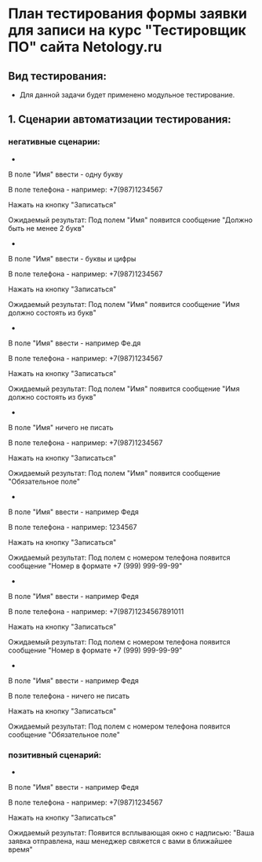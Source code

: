 # План тестирования формы заявки для записи на курс "Тестировщик ПО" сайта Netology.ru
## Вид тестирования: 
- Для данной задачи будет применено модульное тестирование.
## 1. Cценарии автоматизации тестирования:

### негативные сценарии:

-

В поле "Имя" ввести - одну букву

В поле телефона - например: +7(987)1234567

Нажать на кнопку "Записаться"

Ожидаемый результат: Под полем "Имя" появится сообщение "Должно быть не менее 2 букв"

-

В поле "Имя" ввести - буквы и цифры

В поле телефона - например: +7(987)1234567

Нажать на кнопку "Записаться"

Ожидаемый результат: Под полем "Имя" появится сообщение "Имя должно состоять из букв"

-

В поле "Имя" ввести - например Фе.дя

В поле телефона - например: +7(987)1234567

Нажать на кнопку "Записаться"

Ожидаемый результат: Под полем "Имя" появится сообщение "Имя должно состоять из букв"

-

В поле "Имя" ничего не писать

В поле телефона - например: +7(987)1234567

Нажать на кнопку "Записаться"

Ожидаемый результат: Под полем "Имя" появится сообщение "Обязательное поле"

-

В поле "Имя" ввести - например Федя

В поле телефона - например: 1234567

Нажать на кнопку "Записаться"

Ожидаемый результат: Под полем с номером телефона появится сообщение "Номер в формате +7 (999) 999-99-99"

-

В поле "Имя" ввести - например Федя

В поле телефона - например: +7(987)1234567891011

Нажать на кнопку "Записаться"

Ожидаемый результат: Под полем с номером телефона появится сообщение "Номер в формате +7 (999) 999-99-99"

-

В поле "Имя" ввести - например Федя

В поле телефона - ничего не писать

Нажать на кнопку "Записаться"

Ожидаемый результат: Под полем с номером телефона появится сообщение "Обязательное поле"


### позитивный сценарий:

-

В поле "Имя" ввести - например Федя

В поле телефона - например: +7(987)1234567

Нажать на кнопку "Записаться"

Ожидаемый результат: Появится всплывающая окно с надписью: "Ваша заявка отправлена, наш менеджер свяжется с вами в ближайшее время"





